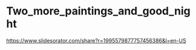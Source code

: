 # Two_more_paintings_and_good_night
https://www.slidesorator.com/share?r=1995579877757456386&l=en-US

